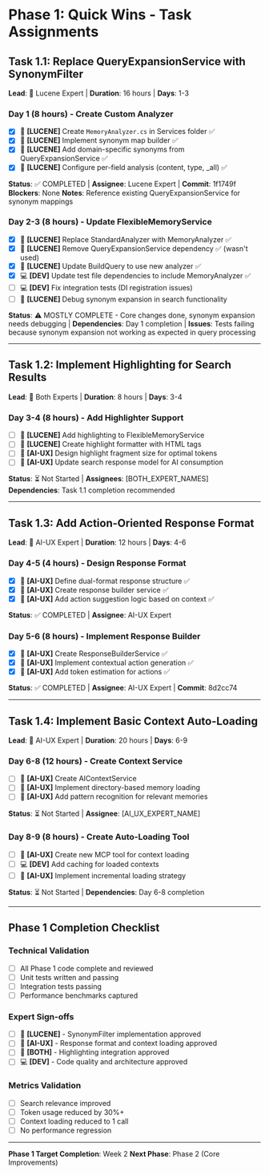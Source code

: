 # Phase 1: Quick Wins - Task Assignments

## Task 1.1: Replace QueryExpansionService with SynonymFilter
**Lead**: 🔧 Lucene Expert | **Duration**: 16 hours | **Days**: 1-3

### Day 1 (8 hours) - Create Custom Analyzer
- [x] 🔧 **[LUCENE]** Create `MemoryAnalyzer.cs` in Services folder ✅
- [x] 🔧 **[LUCENE]** Implement synonym map builder ✅
- [x] 🔧 **[LUCENE]** Add domain-specific synonyms from QueryExpansionService ✅
- [x] 🔧 **[LUCENE]** Configure per-field analysis (content, type, _all) ✅

**Status**: ✅ COMPLETED | **Assignee**: Lucene Expert | **Commit**: 1f1749f
**Blockers**: None
**Notes**: Reference existing QueryExpansionService for synonym mappings

### Day 2-3 (8 hours) - Update FlexibleMemoryService  
- [x] 🔧 **[LUCENE]** Replace StandardAnalyzer with MemoryAnalyzer ✅
- [x] 🔧 **[LUCENE]** Remove QueryExpansionService dependency ✅ (wasn't used)
- [x] 🔧 **[LUCENE]** Update BuildQuery to use new analyzer ✅
- [x] 💻 **[DEV]** Update test file dependencies to include MemoryAnalyzer ✅
- [ ] 💻 **[DEV]** Fix integration tests (DI registration issues)
- [ ] 🔧 **[LUCENE]** Debug synonym expansion in search functionality

**Status**: ⚠️ MOSTLY COMPLETE - Core changes done, synonym expansion needs debugging | **Dependencies**: Day 1 completion | **Issues**: Tests failing because synonym expansion not working as expected in query processing

---

## Task 1.2: Implement Highlighting for Search Results
**Lead**: 👥 Both Experts | **Duration**: 8 hours | **Days**: 3-4

### Day 3-4 (8 hours) - Add Highlighter Support
- [ ] 🔧 **[LUCENE]** Add highlighting to FlexibleMemoryService
- [ ] 🔧 **[LUCENE]** Create highlight formatter with HTML tags
- [ ] 🤖 **[AI-UX]** Design highlight fragment size for optimal tokens
- [ ] 🤖 **[AI-UX]** Update search response model for AI consumption

**Status**: ⏳ Not Started | **Assignees**: [BOTH_EXPERT_NAMES]
**Dependencies**: Task 1.1 completion recommended

---

## Task 1.3: Add Action-Oriented Response Format
**Lead**: 🤖 AI-UX Expert | **Duration**: 12 hours | **Days**: 4-6

### Day 4-5 (4 hours) - Design Response Format
- [x] 🤖 **[AI-UX]** Define dual-format response structure ✅
- [x] 🤖 **[AI-UX]** Create response builder service ✅
- [x] 🤖 **[AI-UX]** Add action suggestion logic based on context ✅

**Status**: ✅ COMPLETED | **Assignee**: AI-UX Expert

### Day 5-6 (8 hours) - Implement Response Builder
- [x] 🤖 **[AI-UX]** Create ResponseBuilderService ✅
- [x] 🤖 **[AI-UX]** Implement contextual action generation ✅
- [x] 🤖 **[AI-UX]** Add token estimation for actions ✅

**Status**: ✅ COMPLETED | **Assignee**: AI-UX Expert | **Commit**: 8d2cc74

---

## Task 1.4: Implement Basic Context Auto-Loading
**Lead**: 🤖 AI-UX Expert | **Duration**: 20 hours | **Days**: 6-9

### Day 6-8 (12 hours) - Create Context Service
- [ ] 🤖 **[AI-UX]** Create AIContextService
- [ ] 🤖 **[AI-UX]** Implement directory-based memory loading
- [ ] 🤖 **[AI-UX]** Add pattern recognition for relevant memories

**Status**: ⏳ Not Started | **Assignee**: [AI_UX_EXPERT_NAME]

### Day 8-9 (8 hours) - Create Auto-Loading Tool
- [ ] 🤖 **[AI-UX]** Create new MCP tool for context loading
- [ ] 💻 **[DEV]** Add caching for loaded contexts
- [ ] 🤖 **[AI-UX]** Implement incremental loading strategy

**Status**: ⏳ Not Started | **Dependencies**: Day 6-8 completion

---

## Phase 1 Completion Checklist

### Technical Validation
- [ ] All Phase 1 code complete and reviewed
- [ ] Unit tests written and passing
- [ ] Integration tests passing
- [ ] Performance benchmarks captured

### Expert Sign-offs
- [ ] 🔧 **[LUCENE]** - SynonymFilter implementation approved
- [ ] 🤖 **[AI-UX]** - Response format and context loading approved
- [ ] 👥 **[BOTH]** - Highlighting integration approved
- [ ] 💻 **[DEV]** - Code quality and architecture approved

### Metrics Validation
- [ ] Search relevance improved
- [ ] Token usage reduced by 30%+
- [ ] Context loading reduced to 1 call
- [ ] No performance regression

---
**Phase 1 Target Completion**: Week 2
**Next Phase**: Phase 2 (Core Improvements)